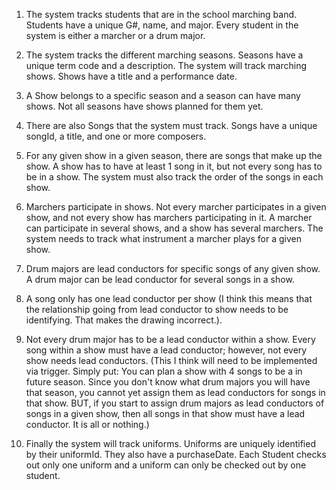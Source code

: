 1. The system tracks students that are in the school marching band. Students have a unique G#, name, and major.  Every student in the system is either a marcher or a drum major.

2. The system tracks the different marching seasons. Seasons have a unique term code and a description. The system will track marching shows. Shows have a title and a performance date.

3. A Show belongs to a specific season and a season can have many shows. Not all seasons have shows planned for them yet.

4. There are also Songs that the system must track. Songs have a unique songId, a title, and one or more composers.

5. For any given show in a given season, there are songs that make up the show. A show has to have at least 1 song in it, but not every song has to be in a show. The system must also track the order of the songs in each show.

6. Marchers participate in shows. Not every marcher participates in a given show, and not every show has marchers participating in it. A marcher can participate in several shows, and a show has several marchers. The system needs to track what instrument a marcher plays for a given show.

7. Drum majors are lead conductors for specific songs of any given show. A drum major can be lead conductor for several songs in a show. 

8. A song only has one lead conductor per show (I think this means that the relationship going from lead conductor to show needs to be identifying. That makes the drawing incorrect.).

9. Not every drum major has to be a lead conductor within a show.
Every song within a show must have a lead conductor; however, not every show needs lead conductors. (This I think will need to be implemented via trigger. Simply put: You can plan a show with 4 songs to be a in future season. Since you don't know what drum majors you will have that season, you cannot yet assign them as lead conductors for songs in that show. BUT, if you start to assign drum majors as lead conductors of songs in a given show, then all songs in that show must have a lead conductor. It is all or nothing.)

10. Finally the system will track uniforms. Uniforms are uniquely identified by their uniformId. They also have a purchaseDate. Each Student checks out only one uniform and a uniform can only be checked out by one student.

